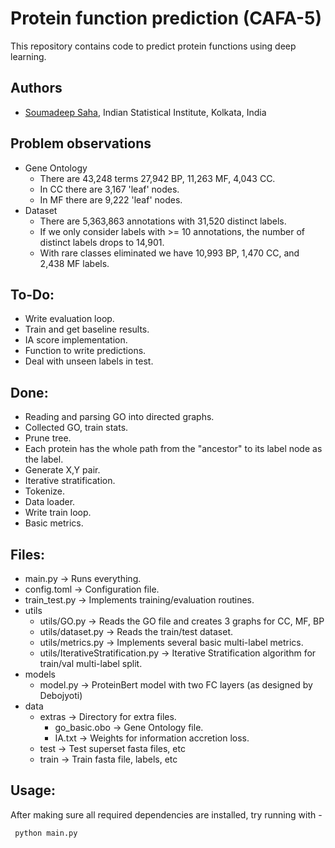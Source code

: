 # Protein function prediction (CAFA-5)
This repository contains code to predict protein functions using deep learning.

## Authors
- [Soumadeep Saha](https://www.github.com/espressovi), Indian Statistical Institute, Kolkata, India

## Problem observations
- Gene Ontology
  - There are 43,248 terms 27,942 BP, 11,263 MF, 4,043 CC.
  - In CC there are 3,167 'leaf' nodes.
  - In MF there are 9,222 'leaf' nodes.
- Dataset
  - There are 5,363,863 annotations with 31,520 distinct labels.
  - If we only consider labels with >= 10 annotations, the number of distinct labels drops to 14,901.
  - With rare classes eliminated we have 10,993 BP, 1,470 CC, and 2,438 MF labels.

## To-Do:
* Write evaluation loop.
* Train and get baseline results.
* IA score implementation.
* Function to write predictions.
* Deal with unseen labels in test.

## Done:
* Reading and parsing GO into directed graphs.
* Collected GO, train stats.
* Prune tree.
* Each protein has the whole path from the "ancestor" to its label node as the label.
* Generate X,Y pair.
* Iterative stratification.
* Tokenize.
* Data loader.
* Write train loop.
* Basic metrics.

## Files:
- main.py               -> Runs everything.
- config.toml           -> Configuration file.
- train_test.py         -> Implements training/evaluation routines.
- utils
  - utils/GO.py         -> Reads the GO file and creates 3 graphs for CC, MF, BP
  - utils/dataset.py    -> Reads the train/test dataset.
  - utils/metrics.py    -> Implements several basic multi-label metrics.
  - utils/IterativeStratification.py    -> Iterative Stratification algorithm for train/val multi-label split.
- models
  - model.py            -> ProteinBert model with two FC layers (as designed by Debojyoti)
- data
  - extras              -> Directory for extra files.
    - go_basic.obo      -> Gene Ontology file.
    - IA.txt            -> Weights for information accretion loss.
  - test                -> Test superset fasta files, etc
  - train               -> Train fasta file, labels, etc

## Usage:
After making sure all required dependencies are installed, try running with - 

``` python main.py```
